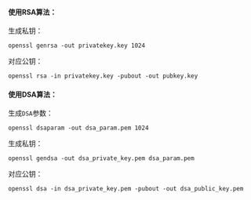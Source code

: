 #### 使用RSA算法：
生成私钥：
```
openssl genrsa -out privatekey.key 1024
```
对应公钥：
```
openssl rsa -in privatekey.key -pubout -out pubkey.key
```

#### 使用DSA算法：
生成`DSA`参数：
```  
openssl dsaparam -out dsa_param.pem 1024
```
生成私钥：
```
openssl gendsa -out dsa_private_key.pem dsa_param.pem
```
对应公钥：
```
openssl dsa -in dsa_private_key.pem -pubout -out dsa_public_key.pem
```
